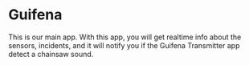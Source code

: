 # Guifena
This is our main app. With this app, you will get realtime info about the sensors, incidents, and it will notify you if the Guifena Transmitter app detect a chainsaw sound.
